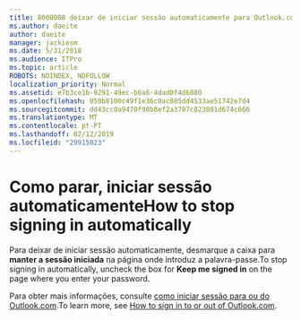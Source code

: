 ```yaml
---
title: 8000008 deixar de iniciar sessão automaticamente para Outlook.com
ms.author: daeite
author: daeite
manager: jackiesm
ms.date: 5/31/2018
ms.audience: ITPro
ms.topic: article
ROBOTS: NOINDEX, NOFOLLOW
localization_priority: Normal
ms.assetid: e7b3ce1b-9291-49ec-b6a6-4dad0f4d6880
ms.openlocfilehash: 050b8100c49f1e36c0ac085dd4533ae51742e7d4
ms.sourcegitcommit: dd43cc0a9470f98b8ef2a3787c823801d674c666
ms.translationtype: MT
ms.contentlocale: pt-PT
ms.lasthandoff: 02/12/2019
ms.locfileid: "29915023"
---
```

# <a name="how-to-stop-signing-in-automatically"></a><span data-ttu-id="0423e-102">Como parar, iniciar sessão automaticamente</span><span class="sxs-lookup"><span data-stu-id="0423e-102">How to stop signing in automatically</span></span>

<span data-ttu-id="0423e-103">Para deixar de iniciar sessão automaticamente, desmarque a caixa para **manter a sessão iniciada** na página onde introduz a palavra-passe.</span><span class="sxs-lookup"><span data-stu-id="0423e-103">To stop signing in automatically, uncheck the box for **Keep me signed in** on the page where you enter your password.</span></span> 
  
<span data-ttu-id="0423e-104">Para obter mais informações, consulte [como iniciar sessão para ou do Outlook.com](https://go.microsoft.com/fwlink/p/?linkid=873113).</span><span class="sxs-lookup"><span data-stu-id="0423e-104">To learn more, see [How to sign in to or out of Outlook.com](https://go.microsoft.com/fwlink/p/?linkid=873113).</span></span>
  


